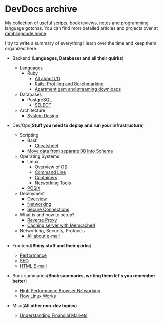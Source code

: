 # DevDocs archive

My collection of useful scripts, book reviews, notes and programming language
gotchas. You can find more detailed articles and projects over at [ramblingcode home](https://ramblingcode.dev).

I try to write a summary of everything I learn over the time and keep them organized here.

- Backend (**Languages, Databases and all their quirks**)
  - Languages
    - Ruby
      - [All about I/O](docs/backend/languages/ruby/io.md)
      - [Rails: Profiling and Benchmarking](docs/backend/languages/ruby/rails.md)
      - [Apartment gem and streaming downloads](docs/backend/languages/ruby/apartment-and-streaming.md)
  - Databases
    - PostgreSQL
      - [SELECT](docs/backend/databases/postgresql/select.md)
  - Architecture
    - [System Design](docs/backend/architecture/system_design.md)

- Dev/Ops(**Stuff you need to deploy and run your infrastructure**)
  - Scripting
    - Bash
      - [Cheatsheet](docs/devops/scripting/bash/cheatsheet.md)
    - [Move data from separate DB into Schema](docs/devops/scripting/db-to-schema-move.md)
  - Operating Systems
    - Linux
      - [Overview of OS](docs/devops/operating_systems/linux/overview-of-os.md)
      - [Command Line](docs/devops/operating_systems/linux/command-line.md)
      - [Containers](docs/devops/operating_systems/linux/containers.md)
      - [Networking Tools](docs/devops/operating_systems/linux/networking.md)
    - [POSIX](docs/devops/operating_systems/posix.md)
  - Deployment
    - [Overview](docs/devops/deployment/birdseye.md)
    - [Networking](docs/devops/deployment/networking.md)
    - [Secure Connections](docs/devops/deployment/secure_connections.md)
  - What is and how to setup?
    - [Reverse Proxy](docs/devops/what_is_and_how_to_setup/reverse_proxy.md)
    - [Caching server with Memcached](docs/devops/what_is_and_how_to_setup/caching_server.md)
  - Networking, Security, Protocols
    - [All about e-mail](docs/devops/network_security_protocols/email.md)
- Frontend(**Shiny stuff and their quirks**)
  - [Performance](docs/frontend/performance.md)
  - [SEO](docs/frontend/seo.md)
  - [HTML E-mail](docs/frontend/html-email.md)

- Book summaries(**Book summaries, writing them let's you remember better**)
  - [High Performance Browser Networking](docs/book_summaries/high-performance-browser-networking.md)
  - [How Linux Works](docs/book_summaries/how-linux-works.md)

- Misc(**All other non-dev topics**)
  - [Understanding Financial Markets](docs/misc/understanding-financial-markets.md)